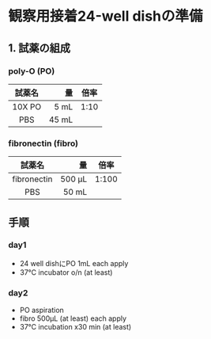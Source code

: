 # 観察用接着24-well dishの準備
## 1. 試薬の組成
### poly-O (PO)
| 試薬名 | 量 | 倍率 |
| :---: | ---: | :---: |
| 10X PO | 5 mL | 1:10 |
| PBS | 45 mL | |
### fibronectin (fibro)
| 試薬名 | 量 | 倍率 |
| :---: | ---: | :---: |
| fibronectin | 500 μL | 1:100 |
| PBS | 50 mL | |

## 手順
### day1
- 24 well dishにPO 1mL each apply
- 37°C incubator o/n (at least)

### day2
- PO aspiration
- fibro 500μL (at least) each apply
- 37°C incubation x30 min (at least)
